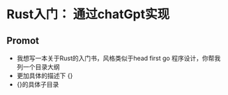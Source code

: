 # Rust入门： 通过chatGpt实现

## Promot

- 我想写一本关于Rust的入门书，风格类似于head first go 程序设计，你帮我列一个目录大纲
- 更加具体的描述下 {}
- {}的具体子目录
